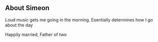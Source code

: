 ## About Simeon

Loud music gets me going in the morning.
Esentially determines how I go about the day

Happily married, Father of two